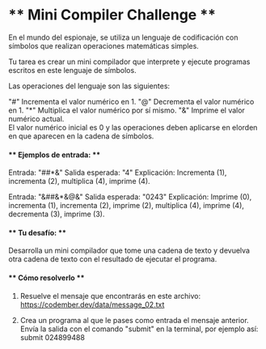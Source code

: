 <h1>** Mini Compiler Challenge **</h1>
En el mundo del espionaje, se utiliza un lenguaje de codificación con símbolos que realizan operaciones matemáticas simples.

Tu tarea es crear un mini compilador que interprete y ejecute programas escritos en este lenguaje de símbolos.

Las operaciones del lenguaje son las siguientes:

"#" Incrementa el valor numérico en 1. 
"@" Decrementa el valor numérico en 1.
"*" Multiplica el valor numérico por sí mismo.
"&" Imprime el valor numérico actual.
<br>
El valor numérico inicial es 0 y las operaciones deben aplicarse en elorden en que aparecen en la cadena de símbolos.


#### ** Ejemplos de entrada: **
Entrada: "##*&"
Salida esperada: "4"
Explicación: Incrementa (1), incrementa (2), multiplica (4), imprime (4).

Entrada: "&##&*&@&"
Salida esperada: "0243"
Explicación: Imprime (0), incrementa (1), incrementa (2), imprime (2), multiplica (4), imprime (4), decrementa (3), imprime (3).

#### ** Tu desafío: **
Desarrolla un mini compilador que tome una cadena de texto y devuelva otra cadena de texto con el resultado de ejecutar el programa.

#### ** Cómo resolverlo **
1. Resuelve el mensaje que encontrarás en este archivo: https://codember.dev/data/message_02.txt

2. Crea un programa al que le pases como entrada el mensaje anterior. Envía la salida con el comando "submit" en la terminal, por ejemplo así:
submit 024899488